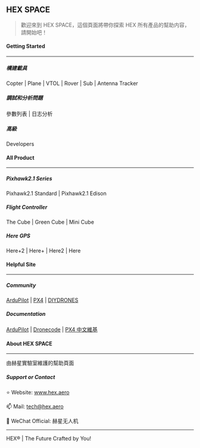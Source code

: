 ## HEX SPACE

> 歡迎來到 HEX SPACE，這個頁面將帶你探索 HEX 所有產品的幫助内容，請開始吧！





#### Getting Started

---

##### 構建載具

Copter | Plane | VTOL | Rover | Sub | Antenna Tracker

##### 調試和分析問題

參數列表 | 日志分析

##### 高級

Developers



#### All Product

------

##### Pixhawk2.1 Series

Pixhawk2.1 Standard | Pixhawk2.1 Edison

##### Flight Controller

The Cube | Green Cube | Mini Cube

##### Here GPS

Here+2 | Here+ | Here2 | Here



#### Helpful Site

------

##### Community

[ArduPilot](https://discuss.ardupilot.org/) | [PX4](http://discuss.px4.io/) | [DIYDRONES](https://diydrones.com/)

##### Documentation

[ArduPilot](http://ardupilot.org/ardupilot/index.html#) | [Dronecode](https://www.dronecode.org/documentation/) | [PX4 中文維基](https://px4.osdrone.net/)



#### About HEX SPACE

------

由赫星實驗室維護的幫助頁面



##### Support or Contact

⭐ Website: www.hex.aero

📫 Mail: tech@hex.aero

📣 WeChat Official: 赫星无人机



------

HEX® | The Future Crafted by You!